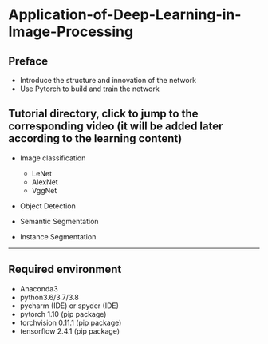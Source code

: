 # Application-of-Deep-Learning-in-Image-Processing

## Preface
* Introduce the structure and innovation of the network
* Use Pytorch to build and train the network

## Tutorial directory, click to jump to the corresponding video (it will be added later according to the learning content)

* Image classification
  * LeNet  
  * AlexNet
  * VggNet


* Object Detection


* Semantic Segmentation


* Instance Segmentation


---

## Required environment
* Anaconda3
* python3.6/3.7/3.8
* pycharm (IDE) or spyder (IDE)
* pytorch 1.10 (pip package)
* torchvision 0.11.1 (pip package)
* tensorflow 2.4.1 (pip package)

